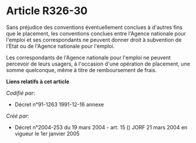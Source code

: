 # Article R326-30

Sans préjudice des conventions éventuellement conclues à d'autres fins que le placement, les conventions conclues entre
l'Agence nationale pour l'emploi et ses correspondants ne peuvent donner droit à subvention de l'Etat ou de l'Agence
nationale pour l'emploi.

Les correspondants de l'Agence nationale pour l'emploi ne peuvent percevoir de leurs usagers, à l'occasion d'une opération de
placement, une somme quelconque, même à titre de remboursement de frais.

**Liens relatifs à cet article**

_Codifié par_:

  - Décret n°91-1263 1991-12-16 annexe

_Créé par_:

  - Décret n°2004-253 du 19 mars 2004 - art. 15 () JORF 21 mars 2004 en vigueur le 1er janvier 2005
